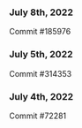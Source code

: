 ### July 8th, 2022

Commit #185976

### July 5th, 2022

Commit #314353


### July 4th, 2022

Commit #72281
